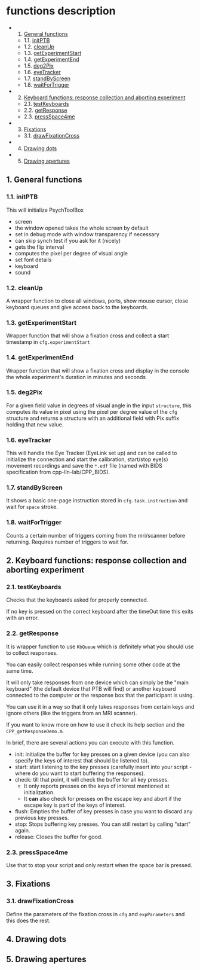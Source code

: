# functions description

<!-- vscode-markdown-toc -->
* 1. [ General functions](#Generalfunctions)
	* 1.1. [initPTB](#initPTB)
	* 1.2. [cleanUp](#cleanUp)
	* 1.3. [getExperimentStart](#getExperimentStart)
	* 1.4. [getExperimentEnd](#getExperimentEnd)
	* 1.5. [deg2Pix](#deg2Pix)
	* 1.6. [eyeTracker](#eyeTracker)
	* 1.7. [standByScreen](#standByScreen)
	* 1.8. [waitForTrigger](#waitForTrigger)
* 2. [Keyboard functions: response collection and aborting experiment](#Keyboardfunctions:responsecollectionandabortingexperiment)
	* 2.1. [testKeyboards](#testKeyboards)
	* 2.2. [getResponse](#getResponse)
	* 2.3. [pressSpace4me](#pressSpace4me)
* 3. [Fixations](#Fixations)
	* 3.1. [drawFixationCross](#drawFixationCross)
* 4. [Drawing dots](#Drawingdots)
* 5. [Drawing apertures](#Drawingapertures)

<!-- vscode-markdown-toc-config
	numbering=true
	autoSave=true
	/vscode-markdown-toc-config -->
<!-- /vscode-markdown-toc -->

##  1. <a name='Generalfunctions'></a> General functions

###  1.1. <a name='initPTB'></a>initPTB

This will initialize PsychToolBox

-   screen
-   the window opened takes the whole screen by default
-   set in debug mode with window transparency if necessary
-   can skip synch test if you ask for it (nicely)
-   gets the flip interval
-   computes the pixel per degree of visual angle
-   set font details
-   keyboard
-   sound

###  1.2. <a name='cleanUp'></a>cleanUp

A wrapper function to close all windows, ports, show mouse cursor, close keyboard queues
and give access back to the keyboards.

###  1.3. <a name='getExperimentStart'></a>getExperimentStart

Wrapper function that will show a fixation cross and collect a start timestamp in `cfg.experimentStart`

###  1.4. <a name='getExperimentEnd'></a>getExperimentEnd

Wrapper function that will show a fixation cross and display in the console the whole experiment's duration in minutes and seconds  

###  1.5. <a name='deg2Pix'></a>deg2Pix

For a given field value in degrees of visual angle in the input `structure`,
this computes its value in pixel using the pixel per degree value of the `cfg` structure
and returns a structure with an additional field with Pix suffix holding that new value.

###  1.6. <a name='eyeTracker'></a>eyeTracker

This will handle the Eye Tracker (EyeLink set up) and can be called to initialize the connection and start the calibration, start/stop eye(s) movement recordings and save the `*.edf` file (named with BIDS specification from cpp-lln-lab/CPP_BIDS).  

###  1.7. <a name='standByScreen'></a>standByScreen

It shows a basic one-page instruction stored in `cfg.task.instruction` and wait for `space` stroke.

###  1.8. <a name='waitForTrigger'></a>waitForTrigger

Counts a certain number of triggers coming from the mri/scanner before returning.
Requires number of triggers to wait for.


##  2. <a name='Keyboardfunctions:responsecollectionandabortingexperiment'></a>Keyboard functions: response collection and aborting experiment

###  2.1. <a name='testKeyboards'></a>testKeyboards

Checks that the keyboards asked for properly connected.

If no key is pressed on the correct keyboard after the timeOut time this exits with an error.

###  2.2. <a name='getResponse'></a>getResponse

It is wrapper function to use `KbQueue` which is definitely what you should use to collect responses.

You can easily collect responses while running some other code at the same time.

It will only take responses from one device which can simply be the "main keyboard"
(the default device that PTB will find) or another keyboard connected to the computer
or the response box that the participant is using.

You can use it in a way so that it only takes responses from certain keys and ignore others (like
the triggers from an MRI scanner).

If you want to know more on how to use it check its help section and the `CPP_getResponseDemo.m`.

In brief, there are several actions you can execute with this function.

-   init: initialize the buffer for key presses on a given device (you can also specify the keys of interest that should be listened to).
-   start: start listening to the key presses (carefully insert into your script - where do you want to start buffering the responses).
-   check: till that point, it will check the buffer for all key presses.
    -   It only reports presses on the keys of interest mentioned at initialization.
    -   It **can** also check for presses on the escape key and abort if the escape key is part of the keys of interest.
-   flush: Empties the buffer of key presses in case you want to discard any previous key presses.
-   stop: Stops buffering key presses. You can still restart by calling "start" again.
-   release: Closes the buffer for good.

###  2.3. <a name='pressSpace4me'></a>pressSpace4me

Use that to stop your script and only restart when the space bar is pressed.

##  3. <a name='Fixations'></a>Fixations

###  3.1. <a name='drawFixationCross'></a>drawFixationCross

Define the parameters of the fixation cross in `cfg` and `expParameters` and this does the rest.

##  4. <a name='Drawingdots'></a>Drawing dots

##  5. <a name='Drawingapertures'></a>Drawing apertures